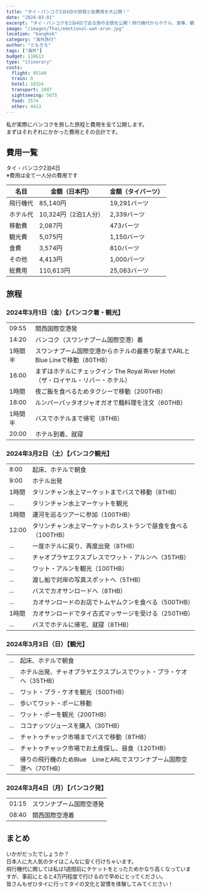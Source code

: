 ```yaml
---
title: "タイ・バンコク2泊4日の旅程と総費用を大公開！"
date: "2024-03-01"
excerpt: "タイ・バンコクを2泊4日で巡る旅の全貌を公開！飛行機代からホテル、食事、観光まで一人分の費用を詳細に解説。ワット・アルン、ワット・プラ・ケオなどの人気観光地からタリンチャン水上マーケットやチャトゥチャック市場での買い物まで、実際の旅程に沿って紹介。約11万円で楽しめたタイの魅力と文化体験をぎゅっと詰め込んだ旅行記です。"
image: "/images/Thai/emotional-wat-arun.jpg"
location: "bangkok"
category: "海外旅行"
author: "ともきち"
tags: ["海外"]
budget: 110613
type: "itinerary"
costs:
  flight: 85140
  train: 0
  hotel: 10324
  transport: 2087
  sightseeing: 5075
  food: 3574
  other: 4413
---
```


私が実際にバンコクを旅した旅程と費用を全て公開します。  
まずはそれぞれにかかった費用とその合計です。

## 費用一覧

タイ・バンコク2泊4日  
※費用は全て一人分の費用です

| 名目     | 金額（日本円）       | 金額（タイバーツ） |
| -------- | -------------------- | ------------------ |
| 飛行機代 | 85,140円             | 19,291バーツ       |
| ホテル代 | 10,324円（2泊1人分） | 2,339バーツ        |
| 移動費   | 2,087円              | 473バーツ          |
| 観光費   | 5,075円              | 1,150バーツ        |
| 食費     | 3,574円              | 810バーツ          |
| その他   | 4,413円              | 1,000バーツ        |
| 総費用   | 110,613円            | 25,063バーツ       |

## 旅程

### 2024年3月1日（金）【バンコク着・観光】

|         |                                                                                  |
| ------- | -------------------------------------------------------------------------------- |
| 09:55   | 関西国際空港発                                                                   |
| 14:20   | バンコク（スワンナプーム国際空港）着                                             |
| 1時間半 | スワンナプーム国際空港からホテルの最寄り駅までARLとBlue Lineで移動（80THB）      |
| 16:00   | まずはホテルにチェックイン The Royal River Hotel（ザ・ロイヤル・リバー・ホテル） |
| 1時間   | 夜ご飯を食べるためタクシーで移動（200THB）                                       |
| 18:00   | ルンパーパッタオジャオガオで麺料理を注文（60THB）                                |
| 1時間半 | バスでホテルまで帰宅（8THB）                                                     |
| 20:00   | ホテル到着、就寝                                                                 |

### 2024年3月2日（土）【バンコク観光】

|       |                                                                |
| ----- | -------------------------------------------------------------- |
| 8:00  | 起床、ホテルで朝食                                             |
| 9:00  | ホテル出発                                                     |
| 1時間 | タリンチャン水上マーケットまでバスで移動（8THB）               |
| ...   | タリンチャン水上マーケットを観光                               |
| 1時間 | 運河を巡るツアーに参加（100THB）                               |
| 12:00 | タリンチャン水上マーケットのレストランで昼食を食べる（100THB） |
| ...   | 一度ホテルに戻り、再度出発（8THB）                             |
| ...   | チャオプラヤエクスプレスでワット・アルンへ（35THB）            |
| ...   | ワット・アルンを観光（100THB）                                 |
| ...   | 渡し船で対岸の写真スポットへ（5THB）                           |
| ...   | バスでカオサンロードへ（8THB）                                 |
| ...   | カオサンロードのお店でトムヤムクンを食べる（500THB）           |
| 1時間 | カオサンロードでタイ古式マッサージを受ける（250THB）           |
| ...   | バスでホテルに帰宅、就寝（8THB）                               |

### 2024年3月3日（日）【観光】

|     |                                                                      |
| --- | -------------------------------------------------------------------- |
| ... | 起床、ホテルで朝食                                                   |
| ... | ホテル出発、チャオプラヤエクスプレスでワット・プラ・ケオへ（35THB）  |
| ... | ワット・プラ・ケオを観光（500THB）                                   |
| ... | 歩いてワット・ポーに移動                                             |
| ... | ワット・ポーを観光（200THB）                                         |
| ... | ココナッツジュースを購入（30THB）                                    |
| ... | チャトゥチャック市場までバスで移動（8THB）                           |
| ... | チャトゥチャック市場でお土産探し、昼食（120THB）                     |
| ... | 帰りの飛行機のためBlue　LineとARLでスワンナプーム国際空港へ（70THB） |

### 2024年3月4日（月）【バンコク発】

|       |                          |
| ----- | ------------------------ |
| 01:15 | スワンナプーム国際空港発 |
| 08:40 | 関西国際空港着           |

## まとめ

いかがだったでしょうか？  
日本人に大人気のタイはこんなに安く行けちゃいます。  
飛行機代に関しては私は1週間前にチケットをとったためかなり高くなっていますが、事前にとると4万円程度で行けるので早めにとってください。  
皆さんもぜひタイに行ってタイの文化と習慣を体験してみてください！
